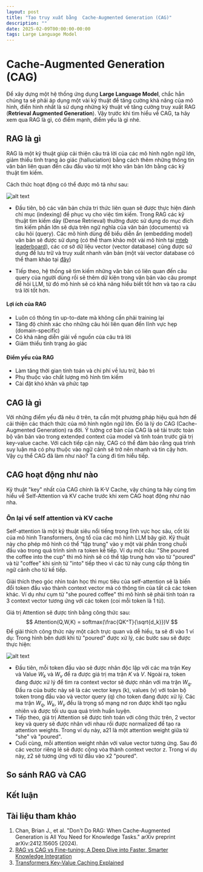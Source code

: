 ```yaml
---
layout: post
title: "Tạo truy xuất bằng  Cache-Augmented Generation (CAG)"
description: ""
date: 2025-02-09T00:00:00-00:00
tags: Large Language Model
---
```


# Cache-Augmented Generation (CAG)
Để xây dựng một hệ thống ứng dụng **Large Language Model**, chắc hẳn chúng ta sẽ phải áp dụng một vài kỹ thuật để tăng cường khả năng của mô hình, điển hình nhất là sử dụng những kỹ thuật về tăng cường truy xuất RAG (**Retrieval Augmented Generation**). Vậy trước khi tìm hiểu về CAG, ta hãy xem qua RAG là gì, có điểm mạnh, điểm yếu là gì nhé.

## RAG là gì
RAG là một kỹ thuật giúp cải thiện câu trả lời của các mô hình ngôn ngữ lớn, giảm thiểu tình trạng ảo giác (halluciation) bằng cách thêm những thông tin văn bản liên quan đến câu đầu vào từ một kho văn bản lớn bằng các kỹ thuật tìm kiếm.

Cách thức hoạt động có thể được mô tả như sau:

![alt text](/nrhevublog/images/2025-02-09-cache-augmented-generation/rag.png)

- Đầu tiên, bộ các văn bản chứa tri thức liên quan sẽ được thực hiện đánh chỉ mục (indexing) để phục vụ cho việc tìm kiếm. Trong RAG các kỹ thuật tìm kiếm dày (Dense Retrieval) thường được sử dụng do mục đích tìm kiếm phần lớn sẽ dựa trên ngữ nghĩa của văn bản (documents) và câu hỏi (query). Các mô hình dùng để biểu diễn ẩn (embedding model) văn bản sẽ được sử dụng (có thể tham khảo một vài mô hình tại [mteb leaderboard](https://huggingface.co/spaces/mteb/leaderboard)), các cơ sở dữ liệu vector (vector database) cũng được sử dụng để lưu trữ và truy xuất nhanh văn bản (một vài vector database có thể tham khảo tại [đây](https://superlinked.com/vector-db-comparison))

- Tiếp theo, hệ thống sẽ tìm kiếm những văn bản có liên quan đến câu query của người dùng rồi sẽ thêm dữ kiện trong văn bản vào câu prompt để hỏi LLM, từ đó mô hình sẽ có khả năng hiểu biết tốt hơn và tạo ra câu trả lời tốt hơn.

#### Lợi ích của RAG
- Luôn có thông tin up-to-date mà không cần phải training lại
- Tăng độ chính xác cho những câu hỏi liên quan đến lĩnh vực hẹp (domain-specific)
- Có khả năng diễn giải về nguồn của câu trả lời
- Giảm thiểu tình trạng ảo giác


#### Điểm yếu của RAG
- Làm tăng thời gian tính toán và chi phí về lưu trữ, bảo trì
- Phụ thuộc vào chất lượng mô hình tìm kiếm
- Cài đặt khó khăn và phức tạp


## CAG là gì
Với những điểm yếu đã nêu ở trên, ta cần một phương pháp hiệu quả hơn để cải thiện các thách thức của mô hình ngôn ngữ lớn. Đó là lý do CAG (Cache-Augmented Generation) ra đời. Ý tưởng cơ bản của CAG là sẽ tải trước toàn bộ văn bản vào trong extended context của model và tình toán trước giá trị key-value cache. Với cách tiếp cận này, CAG có thể đảm bảo rằng quá trình suy luận mà có phụ thuộc vào ngữ cảnh sẽ trở nên nhanh và tin cậy hơn. Vậy cụ thể CAG đã làm như nào? Ta cùng đi tìm hiểu tiếp.

## CAG hoạt động như nào
Kỹ thuật "key" nhất của CAG chính là K-V Cache, vậy chúng ta hãy cùng tìm hiểu về Self-Attention và KV cache trước khi xem CAG hoạt động như nào nha.

### Ôn lại về self attention và KV cache
Self-attention là một kỹ thuật siêu nổi tiếng trong lĩnh vực học sâu, cốt lõi của mô hình Transformers, ông tổ của các mô hình LLM bây giờ. Kỹ thuật này cho phép mô hình có thể "tập trung" vào y một vài phần trong chuỗi đầu vào trong quá trình sinh ra token kế tiếp. Ví dụ một câu: "She poured the coffee into the cup" thì mô hình sẽ có thể tập trung hơn vào từ "poured" và từ "coffee" khi sinh từ "into" tiếp theo vì các từ này cung cấp thông tin ngữ cảnh cho từ kế tiếp. 

Giải thích theo góc nhìn toán học thì mục tiêu của self-attention sẽ là biến đổi token đầu vào thành context vector mà có thông tin của tất cả các token khác. Ví dụ như cụm từ "she poured coffee" thì mô hình sẽ phải tính toán ra 3 context vector tương ứng với các token (coi mỗi token là 1 từ). 

Giá trị Attention sẽ được tính bằng công thức sau:
$$ Attention(Q,W,K) = softmax(\frac{QK^T}{\sqrt{d_k}})V $$
Để giải thích công thức này một cách trực quan và dễ hiểu, ta sẽ đi vào 1 ví dụ: Trong hình bên dưới khi từ "poured" được xử lý, các bước sau sẽ được thực hiện:

![alt text](/nrhevublog/images/2025-02-09-cache-augmented-generation/attention.png)

- Đầu tiên, mỗi token đầu vào sẽ được nhân độc lập với các ma trận Key và Value $W_k$ và $W_v$ để ra được giá trị ma trận $K$ và $V$. Ngoài ra, token đang được xử lý để tìm ra context vector sẽ được nhân với ma trận $W_q$. Đầu ra của bước này sẽ là các vector keys (k), values (v) với toàn bộ token trong đầu vào và vector query (q) cho token đang được xử lý. Các ma trận $W_q$, $W_k$, $W_v$ đều là trọng số mạng nơ ron được khởi tạo ngẫu nhiên và được tối ưu qua quá trình huấn luyện.
- Tiếp theo, giá trị Attention sẽ được tính toán với công thức trên, 2 vector key và query sẽ được nhân với nhau rồi được normalized để tạo ra attention weights. Trong ví dụ này, a21 là một attention weight giữa từ "she" và "poured".
- Cuối cùng, mỗi attention weight nhân với value vector tương ứng. Sau đó các vector riêng lẻ sẽ được cộng vòa thành context vector z. Trong ví dụ này, z2 sẽ tương ứng với từ đầu vào x2 "poured". 

## So sánh RAG và CAG



## Kết luận

## Tài liệu tham khảo
1. Chan, Brian J., et al. "Don't Do RAG: When Cache-Augmented Generation is All You Need for Knowledge Tasks." arXiv preprint arXiv:2412.15605 (2024).
2. [RAG vs CAG vs Fine-tuning: A Deep Dive into Faster, Smarter Knowledge Integration](https://www.linkedin.com/pulse/rag-vs-cag-fine-tuning-deep-dive-faster-smarter-knowledge-arya-b2nfc/)
3. [Transformers Key-Value Caching Explained](https://neptune.ai/blog/transformers-key-value-caching)